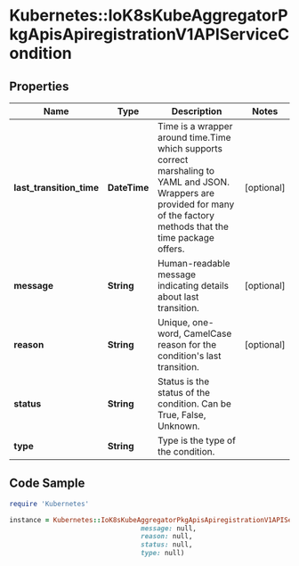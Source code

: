 # Kubernetes::IoK8sKubeAggregatorPkgApisApiregistrationV1APIServiceCondition

## Properties

Name | Type | Description | Notes
------------ | ------------- | ------------- | -------------
**last_transition_time** | **DateTime** | Time is a wrapper around time.Time which supports correct marshaling to YAML and JSON.  Wrappers are provided for many of the factory methods that the time package offers. | [optional] 
**message** | **String** | Human-readable message indicating details about last transition. | [optional] 
**reason** | **String** | Unique, one-word, CamelCase reason for the condition&#39;s last transition. | [optional] 
**status** | **String** | Status is the status of the condition. Can be True, False, Unknown. | 
**type** | **String** | Type is the type of the condition. | 

## Code Sample

```ruby
require 'Kubernetes'

instance = Kubernetes::IoK8sKubeAggregatorPkgApisApiregistrationV1APIServiceCondition.new(last_transition_time: null,
                                 message: null,
                                 reason: null,
                                 status: null,
                                 type: null)
```


